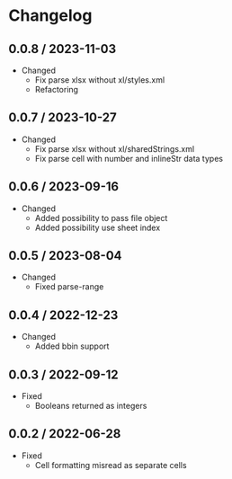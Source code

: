 # Changelog

0.0.8 / 2023-11-03
------------------
- Changed
    - Fix parse xlsx without xl/styles.xml
    - Refactoring

0.0.7 / 2023-10-27
------------------
- Changed
    - Fix parse xlsx without xl/sharedStrings.xml
    - Fix parse cell with number and inlineStr data types

0.0.6 / 2023-09-16
------------------
- Changed
    - Added possibility to pass file object
    - Added possibility use sheet index

0.0.5 / 2023-08-04
------------------
- Changed
    - Fixed parse-range

0.0.4 / 2022-12-23
------------------
- Changed
    - Added bbin support


0.0.3 / 2022-09-12
------------------
- Fixed 
    - Booleans returned as integers


0.0.2 / 2022-06-28
------------------
- Fixed
    - Cell formatting misread as separate cells

